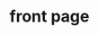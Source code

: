 ---
title: front page
query: '{ 
    pages {
        frontmatter {
            title
        }
        relativePath
    } 
}'
---